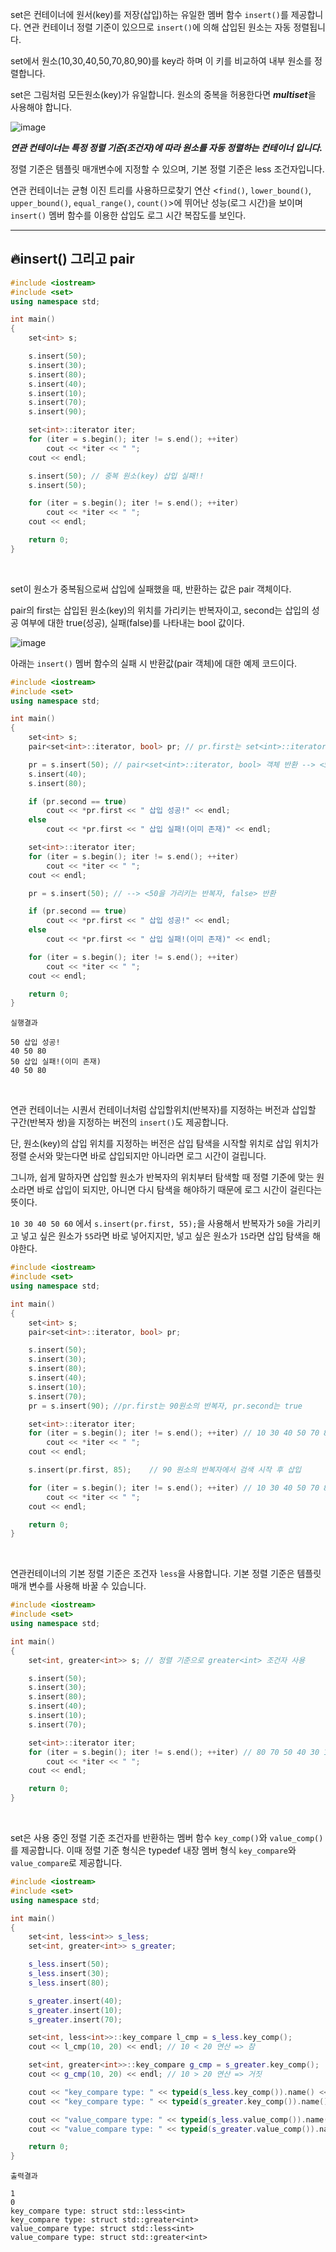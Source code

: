 set은 컨테이너에 원서(key)를 저장(삽입)하는 유일한 멤버 함수 `insert()`를 제공합니다. 연관 컨테이너 정렬 기준이 있으므로 `insert()`에 의해 삽입된 원소는
자동 정렬됩니다.

set에서 원소(10,30,40,50,70,80,90)를 key라 하며 이 키를 비교하여 내부 원소를 정렬합니다.

set은 그림처럼 모든원소(key)가 유일합니다. 원소의 중복을 허용한다면 ***multiset***을 사용해야 합니다.

![image](https://github.com/SunFlower2819/Today-I-learned/assets/130738283/6093007f-71cc-48f2-9cd4-5a7f31a2ad80)

***연관 컨테이너는 특정 정렬 기준(조건자)에 따라 원소를 자동 정렬하는 컨테이너 입니다.***

정렬 기준은 템플릿 매개변수에 지정할 수 있으며, 기본 정렬 기준은 less 조건자입니다.

연관 컨테이너는 균형 이진 트리를 사용하므로찾기 연산 <`find()`, `lower_bound()`, `upper_bound()`, `equal_range()`, `count()`>에 뛰어난 성능(로그 시간)을
보이며 `insert()` 멤버 함수를 이용한 삽입도 로그 시간 복잡도를 보인다.

---

## 🔥insert() 그리고 pair

```cpp
#include <iostream>
#include <set>
using namespace std;

int main()
{
	set<int> s;

	s.insert(50);
	s.insert(30);
	s.insert(80);
	s.insert(40);
	s.insert(10);
	s.insert(70);
	s.insert(90);

	set<int>::iterator iter;
	for (iter = s.begin(); iter != s.end(); ++iter)
		cout << *iter << " ";
	cout << endl;

	s.insert(50); // 중복 원소(key) 삽입 실패!!
	s.insert(50);

	for (iter = s.begin(); iter != s.end(); ++iter)
		cout << *iter << " ";
	cout << endl;

	return 0;
}
```

<br>

set이 원소가 중복됨으로써 삽입에 실패했을 때, 반환하는 값은 pair 객체이다.

pair의 first는 삽입된 원소(key)의 위치를 가리키는 반복자이고, second는 삽입의 성공 여부에 대한 true(성공), 실패(false)를 나타내는 bool 값이다. 

![image](https://github.com/SunFlower2819/Today-I-learned/assets/130738283/91857eee-6945-43d4-85b4-3f672027d6da)


아래는 `insert()` 멤버 함수의 실패 시 반환값(pair 객체)에 대한 예제 코드이다.

```cpp
#include <iostream>
#include <set>
using namespace std;

int main()
{
	set<int> s;
	pair<set<int>::iterator, bool> pr; // pr.first는 set<int>::iterator형, pr.second는 bool형

	pr = s.insert(50); // pair<set<int>::iterator, bool> 객체 반환 --> <50을 가리키는 반복자, true> 반환
	s.insert(40);
	s.insert(80);

	if (pr.second == true)
		cout << *pr.first << " 삽입 성공!" << endl;
	else
		cout << *pr.first << " 삽입 실패!(이미 존재)" << endl;

	set<int>::iterator iter;
	for (iter = s.begin(); iter != s.end(); ++iter)
		cout << *iter << " ";
	cout << endl;

	pr = s.insert(50); // --> <50을 가리키는 반복자, false> 반환

	if (pr.second == true)
		cout << *pr.first << " 삽입 성공!" << endl;
	else
		cout << *pr.first << " 삽입 실패!(이미 존재)" << endl;

	for (iter = s.begin(); iter != s.end(); ++iter)
		cout << *iter << " ";
	cout << endl;

	return 0;
}
```
```
실행결과

50 삽입 성공!
40 50 80
50 삽입 실패!(이미 존재)
40 50 80
```

<br>

연관 컨테이너는 시퀀서 컨테이너처럼 삽입할위치(반복자)를 지정하는 버전과 삽입할 구간(반복자 쌍)을 지정하는 버전의 `insert()`도 제공합니다.

단, 원소(key)의 삽입 위치를 지정하는 버전은 삽입 탐색을 시작할 위치로 삽입 위치가 정렬 순서와 맞는다면 바로 삽입되지만 아니라면 로그 시간이 걸립니다.

그니까, 쉽게 말하자면 삽입할 원소가 반복자의 위치부터 탐색할 때 정렬 기준에 맞는 원소라면 바로 삽입이 되지만, 아니면 다시 탐색을 해야하기 때문에 로그 시간이 걸린다는 뜻이다.

`10 30 40 50 60` 에서 `s.insert(pr.first, 55);`을 사용해서 반복자가 `50`을 가리키고 넣고 싶은 원소가 `55`라면 바로 넣어지지만, 넣고 싶은 원소가 `15`라면 삽입 탐색을 해야한다.

```cpp
#include <iostream>
#include <set>
using namespace std;

int main()
{
	set<int> s;
	pair<set<int>::iterator, bool> pr;

	s.insert(50);
	s.insert(30);
	s.insert(80);
	s.insert(40);
	s.insert(10);
	s.insert(70);
	pr = s.insert(90); //pr.first는 90원소의 반복자, pr.second는 true

	set<int>::iterator iter;
	for (iter = s.begin(); iter != s.end(); ++iter) // 10 30 40 50 70 80 90 출력
		cout << *iter << " "; 
	cout << endl;

	s.insert(pr.first, 85);    // 90 원소의 반복자에서 검색 시작 후 삽입

	for (iter = s.begin(); iter != s.end(); ++iter) // 10 30 40 50 70 80 85 90 출력
		cout << *iter << " ";
	cout << endl;

	return 0;
}
```

<br>

연관컨테이너의 기본 정렬 기준은 조건자 `less`을 사용합니다. 기본 정렬 기준은 템플릿 매개 변수를 사용해 바꿀 수 있습니다.

```cpp
#include <iostream>
#include <set>
using namespace std;

int main()
{
	set<int, greater<int>> s; // 정렬 기준으로 greater<int> 조건자 사용

	s.insert(50);
	s.insert(30);
	s.insert(80);
	s.insert(40);
	s.insert(10);
	s.insert(70);

	set<int>::iterator iter;
	for (iter = s.begin(); iter != s.end(); ++iter) // 80 70 50 40 30 10 출력
		cout << *iter << " ";
	cout << endl;

	return 0;
}
```
<br>

set은 사용 중인 정렬 기준 조건자를 반환하는 멤버 함수 `key_comp()`와 `value_comp()`를 제공합니다.
이때 정렬 기준 형식은 typedef 내장 멤버 형식 `key_compare`와 `value_compare`로 제공합니다.

```cpp
#include <iostream>
#include <set>
using namespace std;

int main()
{
	set<int, less<int>> s_less;
	set<int, greater<int>> s_greater;

	s_less.insert(50);
	s_less.insert(30);
	s_less.insert(80);

	s_greater.insert(40);
	s_greater.insert(10);
	s_greater.insert(70);

	set<int, less<int>>::key_compare l_cmp = s_less.key_comp();
	cout << l_cmp(10, 20) << endl; // 10 < 20 연산 => 참

	set<int, greater<int>>::key_compare g_cmp = s_greater.key_comp();
	cout << g_cmp(10, 20) << endl; // 10 > 20 연산 => 거짓

	cout << "key_compare type: " << typeid(s_less.key_comp()).name() << endl;
	cout << "key_compare type: " << typeid(s_greater.key_comp()).name() << endl;

	cout << "value_compare type: " << typeid(s_less.value_comp()).name() << endl;
	cout << "value_compare type: " << typeid(s_greater.value_comp()).name() << endl;

	return 0;
}
```
```
출력결과

1
0
key_compare type: struct std::less<int>
key_compare type: struct std::greater<int>
value_compare type: struct std::less<int>
value_compare type: struct std::greater<int>
```

